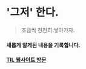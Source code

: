# '그저' 한다.

> 조금씩 천천히 쌓아가자.

#### 새롭게 알게된 내용을 기록합니다.

#### [TIL 웹사이트 방문](https://choisee.github.io/TIL/#/)